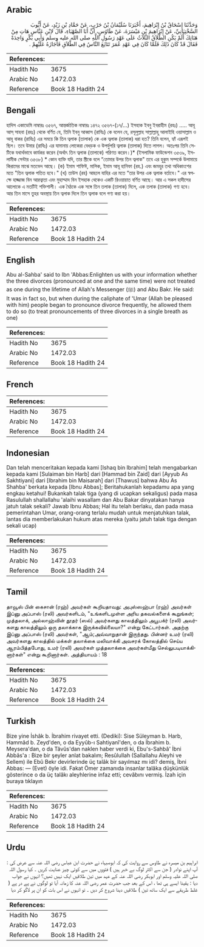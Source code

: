 ## Arabic


<div dir="rtl" lang="ar" style={{fontSize:'larger',backgroundColor:'#f8f9fa',padding:20}}>
وَحَدَّثَنَا إِسْحَاقُ بْنُ إِبْرَاهِيمَ، أَخْبَرَنَا سُلَيْمَانُ بْنُ حَرْبٍ، عَنْ حَمَّادِ بْنِ زَيْدٍ، عَنْ أَيُّوبَ السَّخْتِيَانِيِّ، عَنْ إِبْرَاهِيمَ بْنِ مَيْسَرَةَ، عَنْ طَاوُسٍ، أَنَّ أَبَا الصَّهْبَاءِ، قَالَ لاِبْنِ عَبَّاسٍ هَاتِ مِنْ هَنَاتِكَ أَلَمْ يَكُنِ الطَّلاَقُ الثَّلاَثُ عَلَى عَهْدِ رَسُولِ اللَّهِ صلى الله عليه وسلم وَأَبِي بَكْرٍ وَاحِدَةً فَقَالَ قَدْ كَانَ ذَلِكَ فَلَمَّا كَانَ فِي عَهْدِ عُمَرَ تَتَايَعَ النَّاسُ فِي الطَّلاَقِ فَأَجَازَهُ عَلَيْهِمْ ‏.‏
</div>
<div style={{backgroundColor:'#f8f9fa',padding:20, marginBottom: 10}}><table> <thead> <tr> <th>References:</th> <th></th> </tr> </thead> <tbody><tr><td>Hadith No</td><td>3675</td></tr><tr><td>Arabic No</td><td>1472.03</td></tr><tr><td>Reference</td><td>Book 18 Hadith 24</td></tr></tbody></table></div>

## Bengali


<div dir="ltr" lang="bn" style={{fontSize:'larger',backgroundColor:'#f8f9fa',padding:20}}>
হাদিস একাডেমি নাম্বারঃ ৩৫৬৭, আন্তর্জাতিক নাম্বারঃ ১৪৭২ ৩৫৬৭-(১৭/...) ইসহাক ইবনু ইবরাহীম (রহঃ) ..... আবূ আস্ সাহবা (রহঃ) থেকে বর্ণিত যে, তিনি ইবনু আব্বাস (রাযিঃ) কে বলেন যে, রসূলুল্লাহ সাল্লাল্লাহু আলাইহি ওয়াসাল্লাম ও আবূ বাকর (রাযিঃ) এর সময়ে কি তিন ত্বলাক (তালাক) কে এক ত্বলাক (তালাক) ধরা হত? তিনি বলেন, হ্যাঁ এরূপই ছিল। তবে উমার (রাযিঃ) এর যামানায় লোকেরা বেধড়ক ও উপর্যুপরি ত্বলাক (তালাক) দিতে লাগল। অতঃপর তিনি সেটিকে যথার্থভাবে কার্যকর করেন (অর্থাৎ তিন ত্বলাক (তালাকে) পরিণত করেন।)* (ইসলামিক ফাউন্ডেশন ৩৫৩৯, ইসলামীক সেন্টার ৩৫৩৮) * কোন ব্যক্তি যদি, তার স্ত্রীকে বলে “তোমার উপর তিন ত্বলাক" তবে এর হুকুম সম্পর্কে উলামায়ে কিরামের মাঝে মতভেদ আছে। (ক) ইমাম শাফিঈ, মালিক, ইমাম আবূ হানিফা (রহ.) এবং জমহুর তথা অধিকাংশের মতে "তিন ত্বলাক পতিত হবে।" (খ) তাউস (রহ) আহলে যাহির এর মতে “তার উপর এক ত্বলাক বর্তাবে।" এর স্বপক্ষে হাজ্জাজ বিন আরত্বাতা এবং মুহাম্মাদ বিন ইসহাক থেকেও একটি রিওয়ায়াত বর্ণিত আছে। আর এ সকল হাদীসের আলোকে এ মতটিই শক্তিশালী। এক বৈঠকে এক সঙ্গে তিন তলাক (তালাক) দিলে, এক তলাক (তালাক) গণ্য হবে। আর তিন মাসে তুহর অবস্থায় তিন ত্বলাক দিলে তিন ত্বলাক বলে গণ্য করা হয়।
</div>
<div style={{backgroundColor:'#f8f9fa',padding:20, marginBottom: 10}}><table> <thead> <tr> <th>References:</th> <th></th> </tr> </thead> <tbody><tr><td>Hadith No</td><td>3675</td></tr><tr><td>Arabic No</td><td>1472.03</td></tr><tr><td>Reference</td><td>Book 18 Hadith 24</td></tr></tbody></table></div>

## English


<div dir="ltr" lang="en" style={{fontSize:'larger',backgroundColor:'#f8f9fa',padding:20}}>
Abu al-Sahba' said to Ibn 'Abbas:Enlighten us with your information whether the three divorces (pronounced at one and the same time) were not treated as one during the lifetime of Allah's Messenger (ﷺ) and Abu Bakr. He said: It was in fact so, but when during the caliphate of 'Umar (Allah be pleased with him) people began to pronounce divorce frequently, he allowed them to do so (to treat pronouncements of three divorces in a single breath as one)
</div>
<div style={{backgroundColor:'#f8f9fa',padding:20, marginBottom: 10}}><table> <thead> <tr> <th>References:</th> <th></th> </tr> </thead> <tbody><tr><td>Hadith No</td><td>3675</td></tr><tr><td>Arabic No</td><td>1472.03</td></tr><tr><td>Reference</td><td>Book 18 Hadith 24</td></tr></tbody></table></div>

## French


<div dir="ltr" lang="fr" style={{fontSize:'larger',backgroundColor:'#f8f9fa',padding:20}}>

</div>
<div style={{backgroundColor:'#f8f9fa',padding:20, marginBottom: 10}}><table> <thead> <tr> <th>References:</th> <th></th> </tr> </thead> <tbody><tr><td>Hadith No</td><td>3675</td></tr><tr><td>Arabic No</td><td>1472.03</td></tr><tr><td>Reference</td><td>Book 18 Hadith 24</td></tr></tbody></table></div>

## Indonesian


<div dir="ltr" lang="id" style={{fontSize:'larger',backgroundColor:'#f8f9fa',padding:20}}>
Dan telah menceritakan kepada kami [Ishaq bin Ibrahim] telah mengabarkan kepada kami [Sulaiman bin Harb] dari [Hammad bin Zaid] dari [Ayyub As Sakhtiyani] dari [Ibrahim bin Maisarah] dari [Thawus] bahwa Abu As Shahba' berkata kepada [Ibnu Abbas]; Beritahukanlah kepadamu apa yang engkau ketahui! Bukankah talak tiga (yang di ucapkan sekaligus) pada masa Rasulullah shallallahu 'alaihi wasallam dan Abu Bakar dinyatakan hanya jatuh talak sekali? Jawab Ibnu Abbas; Hal itu telah berlaku, dan pada masa pemerintahan Umar, orang-orang terlalu mudah untuk menjatuhkan talak, lantas dia memberlakukan hukum atas mereka (yaitu jatuh talak tiga dengan sekali ucap)
</div>
<div style={{backgroundColor:'#f8f9fa',padding:20, marginBottom: 10}}><table> <thead> <tr> <th>References:</th> <th></th> </tr> </thead> <tbody><tr><td>Hadith No</td><td>3675</td></tr><tr><td>Arabic No</td><td>1472.03</td></tr><tr><td>Reference</td><td>Book 18 Hadith 24</td></tr></tbody></table></div>

## Tamil


<div dir="ltr" lang="ta" style={{fontSize:'larger',backgroundColor:'#f8f9fa',padding:20}}>
தாவூஸ் பின் கைசான் (ரஹ்) அவர்கள் கூறியதாவது: அபுஸ்ஸஹ்பா (ரஹ்) அவர்கள் இப்னு அப்பாஸ் (ரலி) அவர்களிடம், "உங்களிடமுள்ள அரிய தகவல்களைக் கூறுங்கள்; முத்தலாக், அல்லாஹ்வின் தூதர் (ஸல்) அவர்களது காலத்திலும் அபூபக்ர் (ரலி) அவர்களது காலத்திலும் ஒரு தலாக்காக இருக்கவில்லையா?" என்று கேட்டார்கள். அதற்கு இப்னு அப்பாஸ் (ரலி) அவர்கள், "ஆம்;அவ்வாறுதான் இருந்தது. பின்னர் உமர் (ரலி) அவர்களது காலத்தில் மக்கள் தலாக்கை மலிவாக்கி அவசரக் கோலத்தில் செய்ய ஆரம்பித்தபோது, உமர் (ரலி) அவர்கள் முத்தலாக்கை அவர்கள்மீது செல்லுபடியாக்கினார்கள்" என்று கூறினார்கள். அத்தியாயம் : 18
</div>
<div style={{backgroundColor:'#f8f9fa',padding:20, marginBottom: 10}}><table> <thead> <tr> <th>References:</th> <th></th> </tr> </thead> <tbody><tr><td>Hadith No</td><td>3675</td></tr><tr><td>Arabic No</td><td>1472.03</td></tr><tr><td>Reference</td><td>Book 18 Hadith 24</td></tr></tbody></table></div>

## Turkish


<div dir="ltr" lang="tr" style={{fontSize:'larger',backgroundColor:'#f8f9fa',padding:20}}>
Bize yine İshâk b. İbrahim rivayet etti. (Dediki): Sise Süleyman b. Harb, Hammâd b. Zeyd'den, o da Eyyûb-ı Sahtiyanî'den, o da İbrahim b. Meysera'dan, o da Tâvûs'dan naklen haber verdi ki, Ebu's-Sahbâ' İbni Abbâs'a : Bize bir şeyler anlat bakalım; Resûlullah (Sallallahu Aleyhi ve Sellem) ile Ebû Bekr devirlerinde üç talâk bir sayılmaz mı idi? demiş, İbni Abbas: — (Evet) öyle idi. Fakat Ömer zamanıda insanlar talâka düşkünlük gösterince o da üç talâkı aleyhlerine infaz etti; cevâbını vermiş. İzah için buraya tıklayın
</div>
<div style={{backgroundColor:'#f8f9fa',padding:20, marginBottom: 10}}><table> <thead> <tr> <th>References:</th> <th></th> </tr> </thead> <tbody><tr><td>Hadith No</td><td>3675</td></tr><tr><td>Arabic No</td><td>1472.03</td></tr><tr><td>Reference</td><td>Book 18 Hadith 24</td></tr></tbody></table></div>

## Urdu


<div dir="rtl" lang="ur" style={{fontSize:'larger',backgroundColor:'#f8f9fa',padding:20}}>
ابراہیم بن میسرہ نے طاوس سے روایت کی کہ ابوصبہاء نے حضرت ابن عباس رضی اللہ عنہ سے عرض کی : آپ اپنے نوادر ( جن سے اکثر لوگ بے خبر ہیں ) فتووں میں سے کوئی چیز عنایت کریں ۔ کیا رسول اللہ صلی اللہ علیہ وسلم اور ابوبکر رضی اللہ عنہ کے عہد میں تین طلاقیں ایک نہیں تھیں؟ انہوں نے جواب دیا : یقینا ایسے ہی تھا ، اس کے بعد جب حضرت عمر رضی اللہ عنہ کا زمانہ آیا تو لوگوں نے پے در پے ( غلط طریقے سے ایک ساتھ تین ) طلاقیں دینا شروع کر دیں ۔ تو انہوں نے اس بات کو ان پر لاگو کر دیا
</div>
<div style={{backgroundColor:'#f8f9fa',padding:20, marginBottom: 10}}><table> <thead> <tr> <th>References:</th> <th></th> </tr> </thead> <tbody><tr><td>Hadith No</td><td>3675</td></tr><tr><td>Arabic No</td><td>1472.03</td></tr><tr><td>Reference</td><td>Book 18 Hadith 24</td></tr></tbody></table></div>